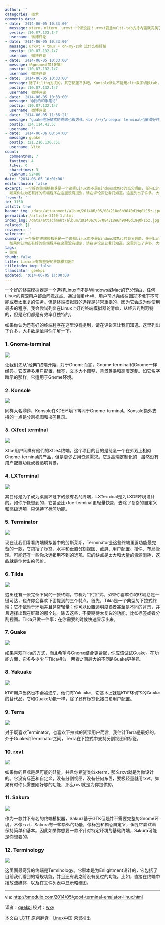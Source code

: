 ```yaml
---
author: ''
categories: 技术
comments_data:
- date: '2014-06-05 10:33:00'
  message: xterm，mlterm, urxvt一个都没提！urxvt要是multi-tab支持内置就完美了，那个tab插件不够好。
  postip: 110.87.132.147
  username: 微博评论
- date: '2014-06-05 10:33:00'
  message: urxvt + tmux + oh-my-zsh 比什么都好使
  postip: 110.87.132.147
  username: 微博评论
- date: '2014-06-05 10:33:00'
  message: 给gnome点赞[馋嘴]
  postip: 110.87.132.147
  username: 微博评论
- date: '2014-06-05 10:33:00'
  message: 除了tiling方式的，其它都差不多吧。Konsole默认不能用alt+数字切换tab，比较不爽
  postip: 110.87.132.147
  username: 微博评论
- date: '2014-06-05 10:33:00'
  message: '@我的印象笔记'
  postip: 110.87.132.147
  username: 微博评论
- date: '2014-06-05 11:36:21'
  message: "guake老板键式的终端也很方便。<br />\r\ndeepin terminal也值得好评"
  postip: 124.114.41.53
  username: ''
- date: '2014-06-06 08:54:00'
  message: guake
  postip: 221.216.136.151
  username: Vito
count:
  commentnum: 7
  favtimes: 4
  likes: 0
  sharetimes: 3
  viewnum: 52488
date: '2014-06-05 10:00:00'
editorchoice: false
excerpt: 一个好的终端模拟器是一个选择Linux而不是Windows或Mac的充分理由，任何Linux的资深用户都会同意这点。通过使用shell，用户可以完成在图形环境下不可能或者太重复的任务。但是终端模拟器的选择是非常重要的，因为它会成为你使用最多的程序。我会尝试列出在Linux上好的终端模拟器的清单，从经典的到奇特的，但是它们都是有效率且独特的。
  如果你认为还有好的终端程序在这里没有提到，请在评论区让我们知道。这里列出了许多，大多数是值得你了解一下。 1. Gnome-terminal  让我们先从经典终端开始，对于Gnome而言，Gnome-terminal和Gnome一
fromurl: ''
id: 3150
islctt: true
banner_img: /data/attachment/album/201406/05/084218e6h9040d19q0k15z.jpg
permalink: /article-3150-1.html
index_img: /data/attachment/album/201406/05/084218e6h9040d19q0k15z.jpg.thumb.jpg
related: []
reviewer: ''
selector: ''
summary: 一个好的终端模拟器是一个选择Linux而不是Windows或Mac的充分理由，任何Linux的资深用户都会同意这点。通过使用shell，用户可以完成在图形环境下不可能或者太重复的任务。但是终端模拟器的选择是非常重要的，因为它会成为你使用最多的程序。我会尝试列出在Linux上好的终端模拟器的清单，从经典的到奇特的，但是它们都是有效率且独特的。
  如果你认为还有好的终端程序在这里没有提到，请在评论区让我们知道。这里列出了许多，大多数是值得你了解一下。 1. Gnome-terminal  让我们先从经典终端开始，对于Gnome而言，Gnome-terminal和Gnome一
tags:
- 终端
thumb: false
title: Linux上有哪些好的终端模拟器?
titleindex_img: false
translator: geekpi
updated: '2014-06-05 10:00:00'
---
```


一个好的终端模拟器是一个选择Linux而不是Windows或Mac的充分理由，任何Linux的资深用户都会同意这点。通过使用shell，用户可以完成在图形环境下不可能或者太重复的任务。但是终端模拟器的选择是非常重要的，因为它会成为你使用最多的程序。我会尝试列出在Linux上好的终端模拟器的清单，从经典的到奇特的，但是它们都是有效率且独特的。


如果你认为还有好的终端程序在这里没有提到，请在评论区让我们知道。这里列出了许多，大多数是值得你了解一下。


### 1. Gnome-terminal


![](/data/attachment/album/201406/05/084218e6h9040d19q0k15z.jpg)


让我们先从“经典”终端开始，对于Gnome而言，Gnome-terminal和Gnome一样经典。它支持多用户配置，标签，文本大小调整，背景转换和高度定制。如它名字暗示的那样，它适用于Gnome环境。


### 2. Konsole


![](/data/attachment/album/201406/05/084221ad1rguma6z5g673d.jpg)


同样大名鼎鼎，Konsole在KDE环境下等同于Gnome-terminal。Konsole额外支持的一点是分割视图和书签目录。


### 3. (Xfce) terminal


![](/data/attachment/album/201406/05/084224arr4kzotktrm1tbm.jpg)


Xfce用户同样有他们的Xfce4终端。这个项目的目的是制造一个在外观上相似Gnome-terminal的产品，但是更少占用资源需求。它是高端定制化的，虽然没有用户配置功能或者透明背景。


### 4. LXTerminal


[![](/data/attachment/album/201406/05/084228rinaunp9uxggj8p3.jpg)](https://www.flickr.com/photos/xmodulo/14100905020/)


其目标是为了成为桌面环境下的最有名的终端，LXTerminal是为LXDE环境设计的。如你所能想到的，它甚至比xfce-terminal更轻量快速，去除了复杂的自定义和高级选项，只保持了标签功能。


### 5. Terminator


![](/data/attachment/album/201406/05/084231k4fpqff1qklk7un1.jpg)


现在让我们看看终端模拟器中的劳斯莱斯，Terminator是这些终端里面功能最完备的一款，它包括了标签、水平和垂直分割视图、截屏、用户配置、插件、布局管理。可能还有一些你永远都用不到的选项。它的缺点是太大和大量的资源消耗，这些就是你付出的代价。


### 6. Tilda


[![](/data/attachment/album/201406/05/084233zy80trn8rscs1kkg.jpg)](https://www.flickr.com/photos/xmodulo/14284203351/)


这里还有一款完全不同的一款终端，它称为“下拉”式。如果你喜欢你的终端总是一键可达，也许你会喜欢下面提到的三个特点。首先，Tilda是一个典型的下拉式终端；它不依赖于环境并且非常轻量；你可以设置透明度或者甚至是不同的背景，并且选择出现在屏幕的那个边。除去这些，不要期待太复杂的功能，比如标签或者分割视图。Tilda只做一件事：在你需要的时候快速显示出来。


### 7. Guake


![](/data/attachment/album/201406/05/084235jg5xrz0k96rrohxx.jpg)


如果喜欢Tilda的方式，而且希望与Gnome结合更紧密，你应该试试Guake。在功能方面，它多多少少与Tilda相似。两者之间最大的不同是Guake更美观。


### 8. Yakuake


[![](/data/attachment/album/201406/05/084237s2r0c2llltjf3vxs.jpg)](https://www.flickr.com/photos/xmodulo/14100857589/)


KDE用户当然也不会被遗忘，他们有Yakuake，它基本上就是KDE环境下的Guake的替代品。它和Quake功能一样，除了还有标签化接口和用户配置。


### 9. Terra


![](/data/attachment/album/201406/05/084239l0e0iyebt25b7ji2.jpg)


对于既喜欢Terminator，也喜欢下拉式的资深用户而言，我估计Terra是最好的。介于Guake和Terminator之间，Terra在下拉式中支持分割视图和标签。


### 10. rxvt


![](/data/attachment/album/201406/05/084241vr5aaacrxrxshaey.png)


如果你的目标是尽可能的轻量，并且你希望类似xterm，那么rxvt就是为你设计的。它没有标签和自定义，没有分割视图，没有任何东西，要极轻量就用rxvt。如果有时你只需要刚好够的功能，那么rxvt就是为你提供的。


### 11. Sakura


![](/data/attachment/album/201406/05/084246k1tc8frp8jcs1ecv.jpg)


作为一款并不有名的终端模拟器，Sakura基于GTK但是并不需要完整的Gnome环境。不像rxvt，Sakura有一些额外的功能，像标签和颜色自定义，但是它尝试着保持简单和基本。因此如果你想要一款不针对特定环境的基础终端，Sakura可能是你想要的。


### 12. Terminology


![](/data/attachment/album/201406/05/084249a6cmrf03oc2crdvc.jpg)


这里面最奇异的终端是Terminology。它原本是为Enlightment设计的，它包括了目前我们看到的常规功能，并且还有我之前没有见过的功能。比如，直接在终端中播放流媒体，以及在文件列表中显示略缩图。




---


via: <http://xmodulo.com/2014/05/good-terminal-emulator-linux.html>


译者：[geekpi](https://github.com/geekpi) 校对：[wxy](https://github.com/wxy)


本文由 [LCTT](https://github.com/LCTT/TranslateProject) 原创翻译，[Linux中国](http://linux.cn/) 荣誉推出
